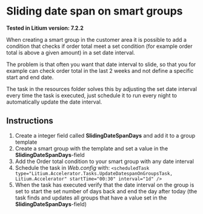 # Sliding date span on smart groups

**Tested in Litium version: 7.2.2**

When creating a smart group in the customer area it is possible to add a condition that checks if order total meet a set condition (for example order total is above a given amount) in a set date interval.

The problem is that often you want that date interval to slide, so that you for example can check order total in the last 2 weeks and not define a specific start and end date.

The task in the resources folder solves this by adjusting the set date interval every time the task is executed, just schedule it to run every night to automatically update the date interval.

## Instructions

1. Create a integer field called **SlidingDateSpanDays** and add it to a group template
2. Create a smart group with the template and set a value in the **SlidingDateSpanDays**-field
3. Add the Order total condition to your smart group with any date interval
4. Schedule the task in _Web.config_ with: `<scheduledTask type="Litium.Accelerator.Tasks.UpdateDatespanOnGroupsTask, Litium.Accelerator" startTime="00:30" interval="1d" />`
5. When the task has executed verify that the date interval on the group is set to start the set number of days back and end the day after today (the task finds and updates all groups that have a value set in the **SlidingDateSpanDays**-field)
